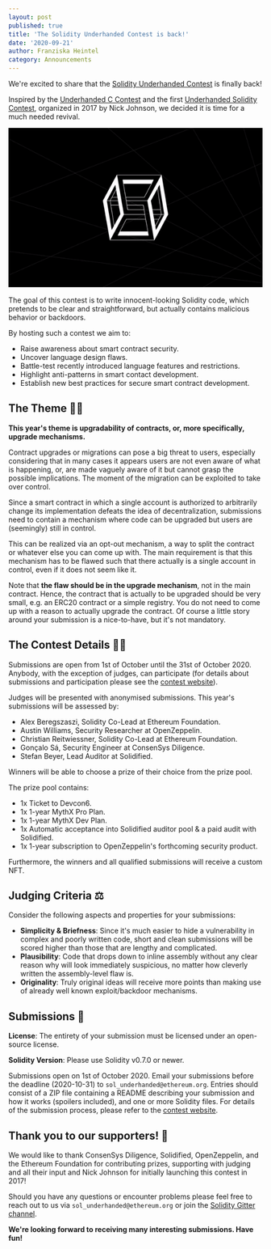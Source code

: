 ```yaml
---
layout: post
published: true
title: 'The Solidity Underhanded Contest is back!'
date: '2020-09-21'
author: Franziska Heintel
category: Announcements
---
```


We're excited to share that the [Solidity Underhanded Contest](https://underhanded.solidity.rocks/) is finally back!

Inspired by the [Underhanded C Contest](http://www.underhanded-c.org/) and the first [Underhanded Solidity Contest](https://u.solidity.cc/), organized in 2017 by Nick Johnson, we decided it is time for a much needed revival.

![Solidity Underhanded Contest](/img/2020/09/Underhanded_Solidity.gif)

The goal of this contest is to write innocent-looking Solidity code, which pretends to be clear and straightforward, but actually contains malicious behavior or backdoors.

By hosting such a contest we aim to:

+ Raise awareness about smart contract security.
+ Uncover language design flaws.
+ Battle-test recently introduced language features and restrictions.
+ Highlight anti-patterns in smart contact development.
+ Establish new best practices for secure smart contract development.

## The Theme 🚪🔑

**This year's theme is upgradability of contracts, or, more specifically, upgrade mechanisms.**

Contract upgrades or migrations can pose a big threat to users, especially considering that in many cases it appears users are not even aware of what is happening, or, are made vaguely aware of it but cannot grasp the possible implications. The moment of the migration can be exploited to take over control. 

Since a smart contract in which a single account is authorized to arbitrarily change its implementation defeats the idea of decentralization, submissions need to contain a mechanism where code can be upgraded but users are (seemingly) still in control. 

This can be realized via an opt-out mechanism, a way to split the contract or whatever else you can come up with. The main requirement is that this mechanism has to be flawed such that there actually is a single account in control, even if it does not seem like it.

Note that **the flaw should be in the upgrade mechanism**, not in the main contract. Hence, the contract that is actually to be upgraded should be very small, e.g. an ERC20 contract or a simple registry. You do not need to come up with a reason to actually upgrade the contract. Of course a little story around your submission is a nice-to-have, but it's not mandatory.

## The Contest Details 🧑‍💻

Submissions are open from 1st of October until the 31st of October 2020. Anybody, with the exception of judges, can participate (for details about submissions and participation please see the [contest website](https://underhanded.solidity.rocks/)).

Judges will be presented with anonymised submissions. This year's submissions will be assessed by:

+ Alex Beregszaszi, Solidity Co-Lead at Ethereum Foundation.
+ Austin Williams, Security Researcher at OpenZeppelin.
+ Christian Reitwiessner, Solidity Co-Lead at Ethereum Foundation.
+ Gonçalo Sá, Security Engineer at ConsenSys Diligence.
+ Stefan Beyer, Lead Auditor at Solidified.

Winners will be able to choose a prize of their choice from the prize pool. 

The prize pool contains: 

+ 1x Ticket to Devcon6.
+ 1x 1-year MythX Pro Plan.
+ 1x 1-year MythX Dev Plan.
+ 1x Automatic acceptance into Solidified auditor pool & a paid audit with Solidified.
+ 1x 1-year subscription to OpenZeppelin's forthcoming security product.

Furthermore, the winners and all qualified submissions will receive a custom NFT.

## Judging Criteria ⚖️

Consider the following aspects and properties for your submissions:

+ **Simplicity & Briefness**: Since it's much easier to hide a vulnerability in complex and poorly written code, short and clean submissions will be scored higher than those that are lengthy and complicated.
+ **Plausibility**: Code that drops down to inline assembly without any clear reason why will look immediately suspicious, no matter how cleverly written the assembly-level flaw is.
+ **Originality**: Truly original ideas will receive more points than making use of already well known exploit/backdoor mechanisms.

## Submissions 📩

**License**: The entirety of your submission must be licensed under an open-source license. 

**Solidity Version**: Please use Solidity v0.7.0 or newer.

Submissions open on 1st of October 2020. Email your submissions before the deadline (2020-10-31) to `sol_underhanded@ethereum.org`. Entries should consist of a ZIP file containing a README describing your submission and how it works (spoilers included), and one or more Solidity files. For details of the submission process, please refer to the [contest website](https://underhanded.solidity.rocks/).


## Thank you to our supporters! 🥰

We would like to thank ConsenSys Diligence, Solidified, OpenZeppelin, and the Ethereum Foundation for contributing prizes, supporting with judging and all their input and Nick Johnson for initially launching this contest in 2017!

Should you have any questions or encounter problems please feel free to reach out to us via `sol_underhanded@ethereum.org` or join the [Solidity Gitter channel](https://gitter.im/ethereum/solidity).

**We're looking forward to receiving many interesting submissions. Have fun!**
